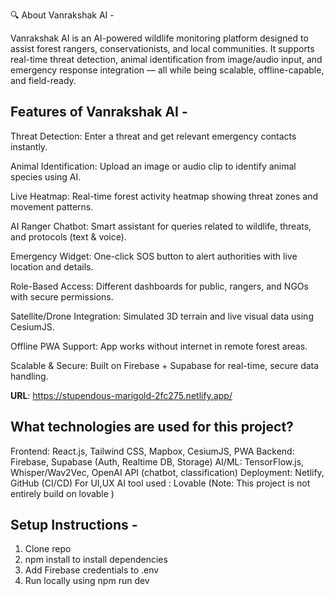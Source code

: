 🔍 About Vanrakshak AI - 

Vanrakshak AI is an AI-powered wildlife monitoring platform designed to assist forest rangers, conservationists, and local communities. It supports real-time threat detection, animal identification from image/audio input, and emergency response integration — all while being scalable, offline-capable, and field-ready.


## Features of Vanrakshak AI - 

Threat Detection: Enter a threat and get relevant emergency contacts instantly.

Animal Identification: Upload an image or audio clip to identify animal species using AI.

Live Heatmap: Real-time forest activity heatmap showing threat zones and movement patterns.

AI Ranger Chatbot: Smart assistant for queries related to wildlife, threats, and protocols (text & voice).

Emergency Widget: One-click SOS button to alert authorities with live location and details.

Role-Based Access: Different dashboards for public, rangers, and NGOs with secure permissions.

Satellite/Drone Integration: Simulated 3D terrain and live visual data using CesiumJS.

Offline PWA Support: App works without internet in remote forest areas.

Scalable & Secure: Built on Firebase + Supabase for real-time, secure data handling.

**URL**: https://stupendous-marigold-2fc275.netlify.app/

## What technologies are used for this project?

Frontend: React.js, Tailwind CSS, Mapbox, CesiumJS, PWA
Backend: Firebase, Supabase (Auth, Realtime DB, Storage)
AI/ML: TensorFlow.js, Whisper/Wav2Vec, OpenAI API (chatbot, classification)
Deployment: Netlify, GitHub (CI/CD)
For UI,UX AI tool used : Lovable
(Note: This project is not entirely build on lovable )

## Setup Instructions - 
1. Clone repo
2. npm install to install dependencies
3. Add Firebase credentials to .env
4. Run locally using npm run dev
